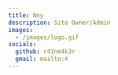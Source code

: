 ```yaml
---
title: Nny
description: Site Owner/Admin
images:
  - /images/logo.gif
socials:
  github: r41nm4k3r
  gmail: mailto:#
---
```


